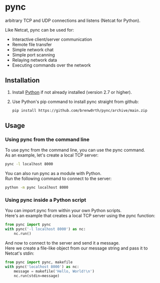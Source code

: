 # pync
arbitrary TCP and UDP connections and listens (Netcat for Python).

Like Netcat, pync can be used for:
* Interactive client/server communication
* Remote file transfer
* Simple network chat
* Simple port scanning
* Relaying network data
* Executing commands over the network

## Installation
1. Install [Python](https://www.python.org/) if not already installed (version 2.7 or higher).

2. Use Python's pip command to install pync straight from github:
   ```sh
   pip install https://github.com/brenw0rth/pync/archive/main.zip
   ```

## Usage
### Using pync from the command line
To use pync from the command line, you can use the pync command.<br/>
As an example, let's create a local TCP server:
   ```sh
   pync -l localhost 8000
   ```
You can also run pync as a module with Python.<br/>
Run the following command to connect to the server:
   ```sh
   python -m pync localhost 8000
   ```
### Using pync inside a Python script
You can import pync from within your own Python scripts.<br/>
Here's an example that creates a local TCP server using the pync function:
   ```py
   from pync import pync
   with pync('-l localhost 8000') as nc:
       nc.run()
   ```
And now to connect to the server and send it a message.<br/>
Here we create a file-like object from our message string and pass it to Netcat's stdin:
   ```py
   from pync import pync, makefile
   with pync('localhost 8000') as nc:
       message = makefile('Hello, World!\n')
       nc.run(stdin=message)
   ```
